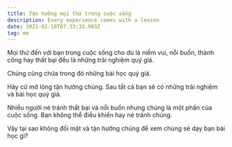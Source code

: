 ```yaml
---
title: Tận hưởng mọi thứ trong cuộc sống
description: Every experience comes with a lesson
date: 2021-02-18T07:33:33.983Z
tag: me
---
```

Mọi thứ đến với bạn trong cuộc sống cho dù là niềm vui, nỗi buồn, thành công hay thất bại đều là những trải nghiệm quý giá.

Chúng cũng chứa trong đó những bài học quý giá.

Hãy cứ mở lòng tận hưởng chúng. Sau tất cả bạn sẽ có những trải nghiệm và bài học quý giá.

Nhiều người né tránh thất bại và nỗi buồn nhưng chúng là một phần của cuộc sống. Bạn không thể điều khiển hay né tránh chúng. 

Vậy tại sao không đối mặt và tận hưởng chúng để xem chúng sẽ dạy bạn bài học gì?